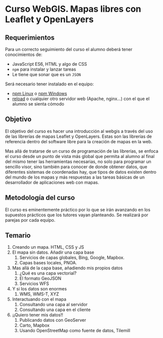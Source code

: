 # Curso WebGIS. Mapas libres con Leaflet y OpenLayers

## Requerimientos
Para un correcto seguimiento del curso el alumno deberá tener conocimientos de:

* JavaScript ES6, HTML y algo de CSS
* `npm` para instalar y lanzar tareas
* Le tiene que sonar que es un `JSON`

Será necesario tener instalado en el equipo:

* [npm Linux](https://nodejs.org/en/download/package-manager/) o [npm Windows](https://nodejs.org/en/download/)
* [reload](https://www.npmjs.com/package/reload) o cualquier otro servidor web (Apache, nginx...) con el que el alumno se sienta cómodo

## Objetivo
El objetivo del curso es hacer una introducción al webgis a través del uso de las librerías de mapas Leaflet y OpenLayers. Estas son las librerías de referencia dentro del software libre para la creación de mapas en la web.

Mas allá de tratarse de un curso de programación de las librerías, se enfoca el curso desde un punto de vista más global que permita al alumno al final del mismo tener las herramientas necesarias, no solo para programar un sencillo visor, sino también para conocer de donde obtener datos, que diferentes sistemas de coordenadas hay, que tipos de datos existen dentro del mundo de los mapas y más respuestas a las tareas básicas de un desarrollador de aplicaciones web con mapas.

## Metodología del curso
El curso es eminentemente práctico por lo que se irán avanzando en los supuestos prácticos que los tutores vayan planteando. Se realizará por parejas por cada equipo.

## Temario
1. Creando un mapa. HTML, CSS y JS
2. El mapa sin datos. Añadir una capa base
    1. Servicios de capas globales, Bing, Google, Mapbox.
    2. Capas bases locales, PNOA.
3. Mas allá de la capa base, añadiendo mis propios datos
    1. ¿Qué es una capa vectorial?
    2. El formato GeoJSON
    3. Servicios WFS
4. Y si los datos son enormes
    1. WMS, WMS-T, XYZ
5. Interactuando con el mapa
    1. Consultando una capa al servidor
    2. Consultando una capa en el cliente
6. ¡¡Quiero tener mis datos!!
    1. Publicando datos con GeoServer
    2. Carto, Mapbox
    3. Usando OpenStreetMap como fuente de datos, Tilemill


